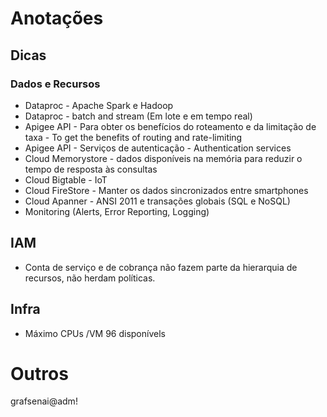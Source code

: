 # Anotações

## Dicas
### Dados e Recursos
- Dataproc - Apache Spark e Hadoop
- Dataproc - batch and stream (Em lote e em tempo real)
- Apigee API - Para obter os benefícios do roteamento e da limitação de taxa - To get the benefits of routing and rate-limiting
- Apigee API - Serviços de autenticação - Authentication services
- Cloud Memorystore -  dados disponíveis na memória para reduzir o tempo de resposta às consultas
- Cloud Bigtable - IoT
- Cloud FireStore - Manter os dados sincronizados entre smartphones
- Cloud Apanner - ANSI 2011 e transações globais (SQL e NoSQL)
- Monitoring (Alerts, Error Reporting, Logging)

## IAM
- Conta de serviço e de cobrança não fazem parte da hierarquia de recursos, não herdam políticas.

## Infra
- Máximo CPUs /VM 96 disponívels

# Outros
grafsenai@adm!
